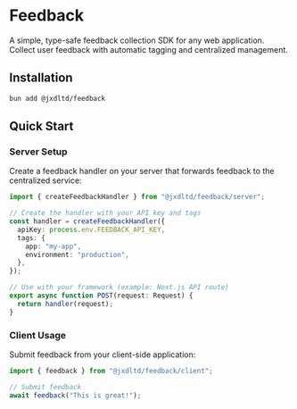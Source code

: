 # Feedback

A simple, type-safe feedback collection SDK for any web application. Collect user feedback with automatic tagging and centralized management.

## Installation

```bash
bun add @jxdltd/feedback
```

## Quick Start

### Server Setup

Create a feedback handler on your server that forwards feedback to the centralized service:

```typescript
import { createFeedbackHandler } from "@jxdltd/feedback/server";

// Create the handler with your API key and tags
const handler = createFeedbackHandler({
  apiKey: process.env.FEEDBACK_API_KEY,
  tags: {
    app: "my-app",
    environment: "production",
  },
});

// Use with your framework (example: Next.js API route)
export async function POST(request: Request) {
  return handler(request);
}
```

### Client Usage

Submit feedback from your client-side application:

```typescript
import { feedback } from "@jxdltd/feedback/client";

// Submit feedback
await feedback("This is great!");
```